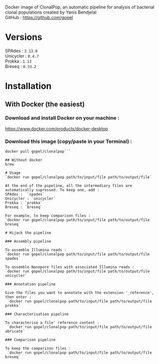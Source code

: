 Docker image of ClonalPop, an automatic pipeline for analysis of bacterial clonal populations created by Yanis Bendjelal  
GitHub :  https://github.com/gopel

# Versions 

SPAdes :  `3.13.0`  
Unicycler : `0.4.7`  
Prokka : `1.13`  
Breseq : `0.33.2`    

# Installation

## With Docker (the easiest) 

### Download and install Docker on your machine :  
https://www.docker.com/products/docker-desktop  

### Download this image (copy/paste in your Terminal) :  
```  
docker pull gopel/clonalpop```

## Without docker
brew

# Usage 
`docker run gopel/clonalpop path/to/input/file path/to/output/file`   

At the end of the pipeline, all the intermediary files are automatically supressed. To keep one, add :  
SPAdes :  `spades`    
Unicycler : `unicycler`    
Prokka : `prokka`    
Breseq : `breseq`      

For example, to keep comparison files :   
`docker run gopel/clonalpop path/to/input/file path/to/output/file breseq`

# Hijack the pipeline

### Assembly pipeline

To assemble Illumina reads :    
`docker run gopel/clonalpop path/to/input/file path/to/output/file spades`  

To assemble Nanopore files with associated Illumina reads :    
`docker run gopel/clonalpop path/to/input/file path/to/output/file unicycler`  

### Annotation pipeline

Give the files you want to annotate with the extension '_reference', then enter :    
 `docker run gopel/clonalpop path/to/input/file path/to/output/file prokka`

### Characterisation pipeline

To characterise a file' reference content :  
 `docker run gopel/clonalpop path/to/input/file path/to/output/file abricate`

### Comparison pipeline

To keep the comparison files :   
 `docker run gopel/clonalpop path/to/input/file path/to/output/file breseq`
 
 
